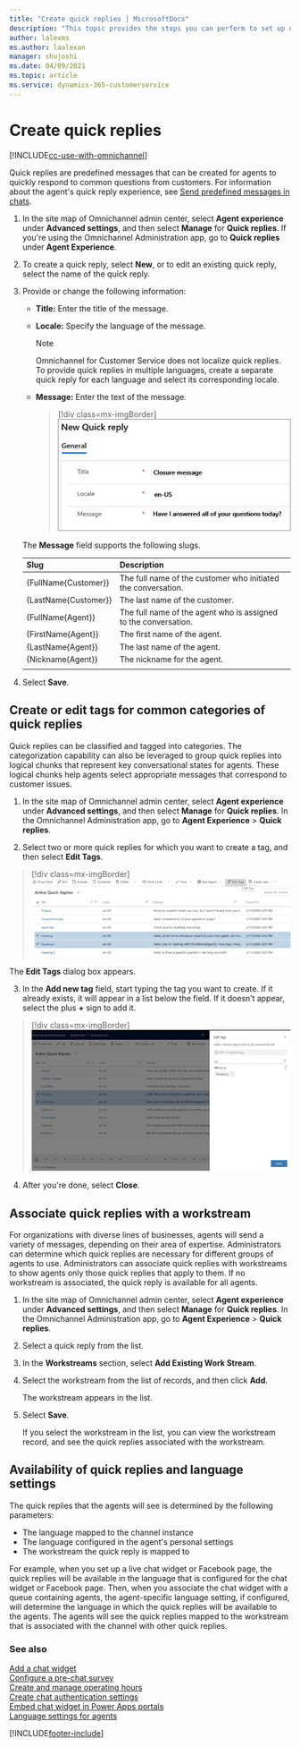 ```yaml
---
title: "Create quick replies | MicrosoftDocs"
description: "This topic provides the steps you can perform to set up quick replies in Omnichannel for Customer Service."
author: lalexms
ms.author: laalexan
manager: shujoshi
ms.date: 04/09/2021
ms.topic: article
ms.service: dynamics-365-customerservice
---
```


# Create quick replies

[!INCLUDE[cc-use-with-omnichannel](../includes/cc-use-with-omnichannel.md)]

Quick replies are predefined messages that can be created for agents to quickly respond to common questions from customers. For information about the agent's quick reply experience, see [Send predefined messages in chats](oc-conversation-control.md#send-predefined-messages-in-chats).  

1. In the site map of Omnichannel admin center, select **Agent experience** under **Advanced settings**, and then select **Manage** for **Quick replies**. If you're using the Omnichannel Administration app, go to **Quick replies** under **Agent Experience**.
2. To create a quick reply, select **New**, or to edit an existing quick reply, select the name of the quick reply.
3. Provide or change the following information:

    - **Title:** Enter the title of the message.
    - **Locale:** Specify the language of the message.
    
        > [!NOTE]
        > Omnichannel for Customer Service does not localize quick replies. To provide quick replies in multiple languages, create a separate quick reply for each language and select its corresponding locale.

    - **Message:** Enter the text of the message.

      > [!div class=mx-imgBorder]
      > ![Create a quick reply](media/oc-create-a-quick-reply.png "Create a quick reply")

     The **Message** field supports the following slugs.  

    | Slug | Description |
    |-----------------|-----------------------------|
    | {FullName{Customer}}  | The full name of the customer who initiated the conversation. |
    | {LastName{Customer}}| The last name of the customer.|
    | {FullName{Agent}}| The full name of the agent who is assigned to the conversation.|
    | {FirstName{Agent}}| The first name of the agent.|
    | {LastName{Agent}}| The last name of the agent.|
    | {Nickname{Agent}}| The nickname for the agent.|
    |||

5. Select **Save**.

## Create or edit tags for common categories of quick replies

Quick replies can be classified and tagged into categories. The categorization capability can also be leveraged to group quick replies into logical chunks that represent key conversational states for agents. These logical chunks help agents select appropriate messages that correspond to customer issues.

1. In the site map of Omnichannel admin center, select **Agent experience** under **Advanced settings**, and then select **Manage** for **Quick replies**. In the Omnichannel Administration app, go to **Agent Experience** > **Quick replies**.

2. Select two or more quick replies for which you want to create a tag, and then select **Edit Tags**.

> [!div class=mx-imgBorder]
> ![Active quick replies](media/oc-active-quick-replies.png "Active quick replies")

  The **Edit Tags** dialog box appears.

3. In the **Add new tag** field, start typing the tag you want to create. If it already exists, it will appear in a list below the field. If it doesn’t appear, select the plus **+** sign to add it.

> [!div class=mx-imgBorder]
> ![Add a tag](media/oc-quick-reply-add-tag.png "Add a tag")

4. After you're done, select **Close**.

## Associate quick replies with a workstream

For organizations with diverse lines of businesses, agents will send a variety of messages, depending on their area of expertise. Administrators can determine which quick replies are necessary for different groups of agents to use. Administrators can associate quick replies with workstreams to show agents only those quick replies that apply to them. If no workstream is associated, the quick reply is available for all agents.

1. In the site map of Omnichannel admin center, select **Agent experience** under **Advanced settings**, and then select **Manage** for **Quick replies**. In the Omnichannel Administration app, go to **Agent Experience** > **Quick replies**.

2. Select a quick reply from the list.

3. In the **Workstreams** section, select **Add Existing Work Stream**.

4. Select the workstream from the list of records, and then click **Add**.

   The workstream appears in the list.

5. Select **Save**.

   If you select the workstream in the list, you can view the workstream record, and see the quick replies associated with the workstream.

## Availability of quick replies and language settings

The quick replies that the agents will see is determined by the following parameters:

- The language mapped to the channel instance
- The language configured in the agent's personal settings
- The workstream the quick reply is mapped to

For example, when you set up a live chat widget or Facebook page, the quick replies will be available in the language that is configured for the chat widget or Facebook page. Then, when you associate the chat widget with a queue containing agents, the agent-specific language setting, if configured, will determine the language in which the quick replies will be available to the agents. The agents will see the quick replies mapped to the workstream that is associated with the channel with other quick replies.

### See also

[Add a chat widget](add-chat-widget.md)  
[Configure a pre-chat survey](configure-pre-chat-survey.md)  
[Create and manage operating hours](create-operating-hours.md)  
[Create chat authentication settings](create-chat-auth-settings.md)  
[Embed chat widget in Power Apps portals](embed-chat-widget-portal.md)  
[Language settings for agents](/powerapps/user/set-personal-options)


[!INCLUDE[footer-include](../includes/footer-banner.md)]